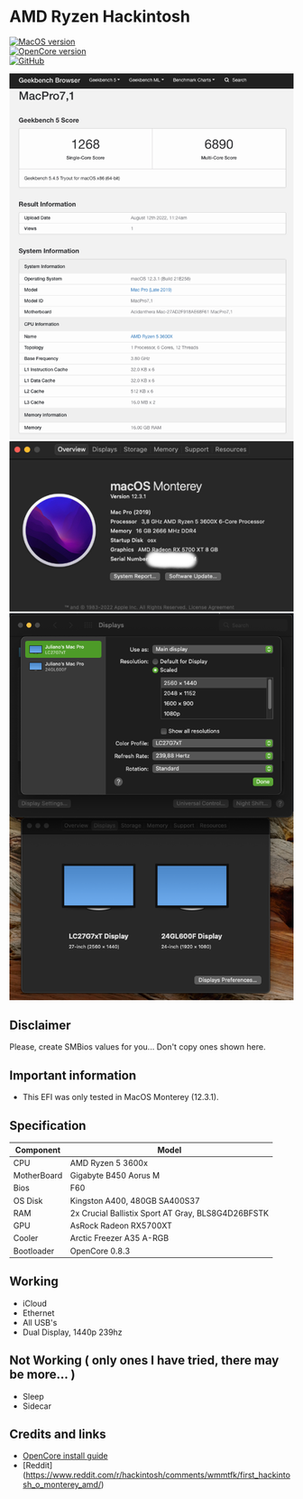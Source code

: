 # AMD Ryzen Hackintosh 

[![MacOS version](https://img.shields.io/badge/Monterey-12.5-informational.svg)](https://www.apple.com/macos)\
[![OpenCore version](https://img.shields.io/badge/OpenCore-0.8.3-informational.svg)](https://github.com/acidanthera/OpenCorePkg)\
[![GitHub](https://img.shields.io/github/license/sileshn/Ryzentosh?style=flat-square)](https://github.com/sileshn/Ryzentosh/blob/master/LICENSE)

![Alt text](https://github.com/jujubetsz/hackintosh/blob/main/screen/geek_bench.png?raw=true "Geek Bench")
![Alt text](https://github.com/jujubetsz/hackintosh/blob/main/screen/system_info.jpg?raw=true "System Info")
![Alt text](https://github.com/jujubetsz/hackintosh/blob/main/screen/displays.png?raw=true "Displays")

## Disclaimer
Please, create SMBios values for you... Don't copy ones shown here.

## Important information
* This EFI was only tested in MacOS Monterey (12.3.1).

## Specification

| Component        | Model                                              |
| ---------------- | ---------------------------------------------------|
| CPU              | AMD Ryzen 5 3600x                                  |
| MotherBoard      | Gigabyte B450 Aorus M                              |
| Bios             | F60                                                |
| OS Disk          | Kingston A400, 480GB SA400S37                      |
| RAM              | 2x Crucial Ballistix Sport AT Gray, BLS8G4D26BFSTK |
| GPU              | AsRock Radeon RX5700XT                             |
| Cooler    	   | Arctic Freezer A35 A-RGB          		            |
| Bootloader       | OpenCore 0.8.3                                     |

## Working

* iCloud
* Ethernet
* All USB's
* Dual Display, 1440p 239hz


## Not Working ( only ones I have tried, there may be more... )

* Sleep 
* Sidecar

## Credits and links

* [OpenCore install guide](https://dortania.github.io/OpenCore-Install-Guide)
* [Reddit] (https://www.reddit.com/r/hackintosh/comments/wmmtfk/first_hackintosh_o_monterey_amd/)
